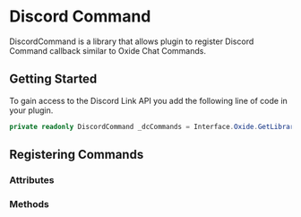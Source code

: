 # Discord Command

DiscordCommand is a library that allows plugin to register Discord Command callback similar to Oxide Chat Commands.

## Getting Started

To gain access to the Discord Link API you add the following line of code in your plugin.
```c#
private readonly DiscordCommand _dcCommands = Interface.Oxide.GetLibrary<DiscordCommand>();
```

## Registering Commands

### Attributes

### Methods